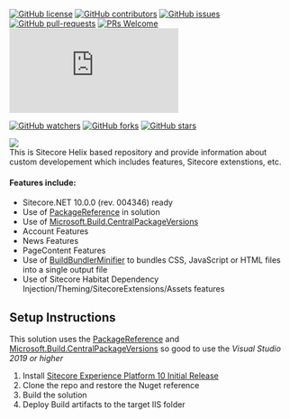 
[![GitHub license](https://img.shields.io/github/license/amitkumar-ak/CT.SC.svg)](https://github.com/amitkumar-ak/CT.SC/blob/master/LICENSE)
[![GitHub contributors](https://img.shields.io/github/contributors/amitkumar-ak/CT.SC.svg)](https://GitHub.com/amitkumar-ak/CT.SC/graphs/contributors/)
[![GitHub issues](https://img.shields.io/github/issues/amitkumar-ak/CT.SC.svg)](https://GitHub.com/amitkumar-ak/CT.SC/issues/)
[![GitHub pull-requests](https://img.shields.io/github/issues-pr/amitkumar-ak/CT.SC.svg)](https://GitHub.com/amitkumar-ak/CT.SC/pulls/)
[![PRs Welcome](https://img.shields.io/badge/PRs-welcome-brightgreen.svg?style=flat-square)](http://makeapullrequest.com)
[![GitHub Stars](https://img.shields.io/github/stars/amitkumar-ak/CT.SC?label=GitHub%20Stars)](https://github.com/amitkumar-ak/CT.SC/stargazers)

[![GitHub watchers](https://img.shields.io/github/watchers/amitkumar-ak/CT.SC.svg?style=social&label=Watch&maxAge=2592000)](https://GitHub.com/amitkumar-ak/CT.SC/watchers/)
[![GitHub forks](https://img.shields.io/github/forks/amitkumar-ak/CT.SC.svg?style=social&label=Fork&maxAge=2592000)](https://GitHub.com/amitkumar-ak/CT.SC/network/)
[![GitHub stars](https://img.shields.io/github/stars/amitkumar-ak/CT.SC.svg?style=social&label=Star&maxAge=2592000)](https://GitHub.com/amitkumar-ak/CT.SC/stargazers/)

<img src="https://1.bp.blogspot.com/-8juFM5WwQBU/XQs2FnRiNZI/AAAAAAAAG2g/Q39yZq7QdlE2sz04r62BSZsFXBIJSii7wCLcBGAs/s1600/sitecore-helixbase.png" /><br />
This is Sitecore Helix based repository and provide information about custom developement which includes features, Sitecore extenstions, etc.


#### Features include:

* Sitecore.NET 10.0.0 (rev. 004346) ready
* Use of [PackageReference](https://docs.microsoft.com/en-us/nuget/consume-packages/package-references-in-project-files) in solution
* Use of [Microsoft.Build.CentralPackageVersions](https://github.com/microsoft/MSBuildSdks/tree/main/src/CentralPackageVersions)
* Account Features
* News Features
* PageContent Features
* Use of [BuildBundlerMinifier](https://github.com/madskristensen/BundlerMinifier) to bundles CSS, JavaScript or HTML files into a single output file
* Use of Sitecore Habitat Dependency Injection/Theming/SitecoreExtensions/Assets features

## Setup Instructions
This solution uses the [PackageReference](https://docs.microsoft.com/en-us/nuget/consume-packages/package-references-in-project-files) and [Microsoft.Build.CentralPackageVersions](https://github.com/microsoft/MSBuildSdks/tree/main/src/CentralPackageVersions) so good to use the _Visual Studio 2019 or higher_

1. Install [Sitecore Experience Platform 10 Initial Release](https://dev.sitecore.net/Downloads/Sitecore_Experience_Platform/100/Sitecore_Experience_Platform_100.aspx)
2. Clone the repo and restore the Nuget reference
3. Build the solution
4. Deploy Build artifacts to the target IIS folder

